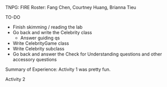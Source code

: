 TNPG: FIRE
Roster: Fang Chen, Courtney Huang, Brianna Tieu

TO-DO
- Finish skimming / reading the lab
- Go back and write the Celebrity class
  - Answer guiding qs
- Write CelebrityGame class
- Write Celebrity subclass
- Go back and answer the Check for Understanding questions and other accessory questions

Summary of Experience:
Activity 1 was pretty fun.

Activity 2
